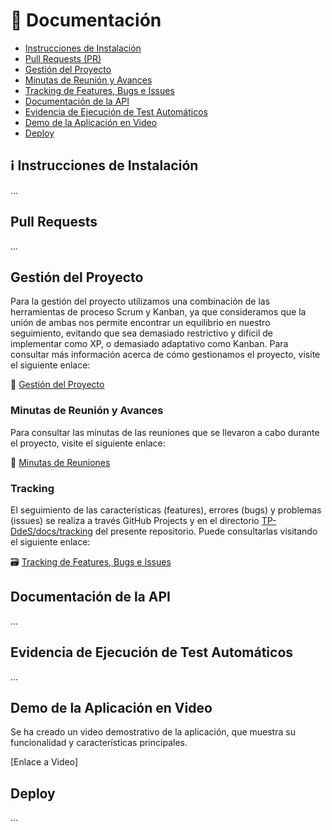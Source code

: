 # 📄 Documentación

- [Instrucciones de Instalación](#ℹ️-instrucciones-de-instalación)
- [Pull Requests (PR)](#pull-requests)
- [Gestión del Proyecto](#gestión-del-proyecto)
- [Minutas de Reunión y Avances](#minutas-de-reunión-y-avances)
- [Tracking de Features, Bugs e Issues](#tracking)
- [Documentación de la API](#documentación-de-la-api)
- [Evidencia de Ejecución de Test Automáticos](#evidencia-de-ejecución-de-test-automáticos)
- [Demo de la Aplicación en Video](#demo-de-la-aplicación-en-video)
- [Deploy](#deploy)

## ℹ️ Instrucciones de Instalación

...

## Pull Requests

...

## Gestión del Proyecto

Para la gestión del proyecto utilizamos una combinación de las herramientas de proceso Scrum y Kanban, ya que consideramos que la unión de ambas nos permite encontrar un equilibrio en nuestro seguimiento, evitando que sea demasiado restrictivo y difícil de implementar como XP, o demasiado adaptativo como Kanban. Para consultar más información acerca de cómo gestionamos el proyecto, visite el siguiente enlace:

💼 [Gestión del Proyecto](https://github.com/AlejoRetamal/TP-DdeS/blob/4e0e5dbad287789c5afaac4118fc844918a57445/docs/gesti%C3%B3n%20del%20proyecto/README.md)

### Minutas de Reunión y Avances

Para consultar las minutas de las reuniones que se llevaron a cabo durante el proyecto, visite el siguiente enlace:

📅 [Minutas de Reuniones](https://github.com/AlejoRetamal/TP-DdeS/tree/a7b2358d75b48c6e8726307d0efe28a02cb5cb56/docs/minutas)

### Tracking

El seguimiento de las características (features), errores (bugs) y problemas (issues) se realiza a través GitHub Projects y en el directorio [TP-DdeS/docs/tracking](https://github.com/AlejoRetamal/TP-DdeS/tree/a7b2358d75b48c6e8726307d0efe28a02cb5cb56/docs/tracking) del presente repositorio. Puede consultarlas visitando el siguiente enlace:

🗃️ [Tracking de Features, Bugs e Issues](https://github.com/AlejoRetamal/TP-DdeS/tree/a7b2358d75b48c6e8726307d0efe28a02cb5cb56/docs/tracking)

## Documentación de la API

...

## Evidencia de Ejecución de Test Automáticos

...

## Demo de la Aplicación en Video

Se ha creado un video demostrativo de la aplicación, que muestra su funcionalidad y características principales.

[Enlace a Video]

## Deploy

...
